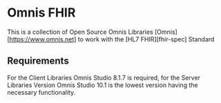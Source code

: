 # Omnis FHIR
This is a collection of Open Source Omnis Libraries [Omnis][https://www.omnis.net] to work with the [HL7 FHIR][fhir-spec] Standard

## Requirements ##
For the Client Libraries Omnis Studio 8.1.7 is required, for the Server Libraries Version Omnis Studio 10.1 is the lowest version having the necessary functionality.
